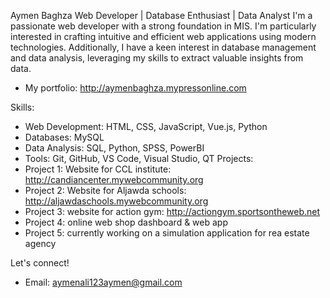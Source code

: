 Aymen Baghza
Web Developer | Database Enthusiast | Data Analyst
I'm a passionate web developer with a strong foundation in MIS. I'm particularly interested in crafting intuitive and efficient web applications using modern technologies. Additionally, I have a keen interest in database management and data analysis, leveraging my skills to extract valuable insights from data.
* My portfolio: http://aymenbaghza.mypressonline.com
  
Skills:
 * Web Development: HTML, CSS, JavaScript, Vue.js, Python
 * Databases: MySQL
 * Data Analysis: SQL, Python, SPSS, PowerBI
 * Tools: Git, GitHub, VS Code, Visual Studio, QT
Projects:
 * Project 1: Website for CCL institute: http://candiancenter.mywebcommunity.org
 * Project 2: Website for Aljawda schools: http://aljawdaschools.mywebcommunity.org
 * Project 3: website for action gym: http://actiongym.sportsontheweb.net
 * Project 4: online web shop dashboard & web app
 * Project 5: currently working on a simulation application for rea estate agency

Let's connect!
 * Email: aymenali123aymen@gmail.com
<!---
AymenBaghzaAAB/AymenBaghzaAAB is a ✨ special ✨ repository because its `README.md` (this file) appears on your GitHub profile.
You can click the Preview link to take a look at your changes.
--->
